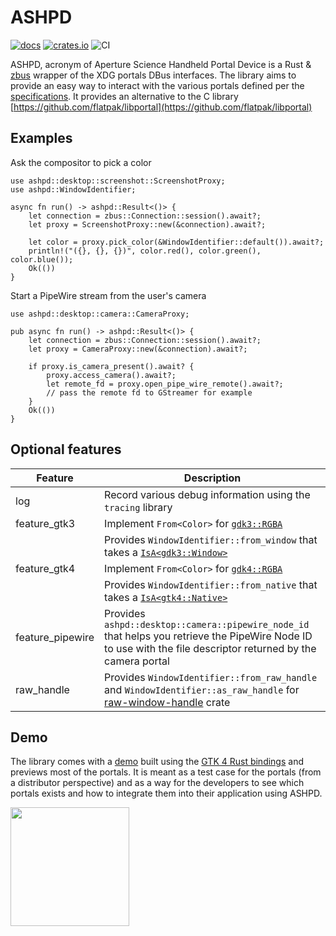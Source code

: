 # ASHPD

[![docs](https://docs.rs/ashpd/badge.svg)](https://docs.rs/ashpd/) [![crates.io](https://img.shields.io/crates/v/ashpd)](https://crates.io/crates/ashpd) ![CI](https://github.com/bilelmoussaoui/ashpd/workflows/CI/badge.svg)

ASHPD, acronym of Aperture Science Handheld Portal Device is a Rust & [zbus](https://gitlab.freedesktop.org/dbus/zbus) wrapper of
the XDG portals DBus interfaces. The library aims to provide an easy way to
interact with the various portals defined per the [specifications](https://flatpak.github.io/xdg-desktop-portal/index.html).
It provides an alternative to the C library [https://github.com/flatpak/libportal](https://github.com/flatpak/libportal)

## Examples

Ask the compositor to pick a color

```rust,no_run
use ashpd::desktop::screenshot::ScreenshotProxy;
use ashpd::WindowIdentifier;

async fn run() -> ashpd::Result<()> {
    let connection = zbus::Connection::session().await?;
    let proxy = ScreenshotProxy::new(&connection).await?;

    let color = proxy.pick_color(&WindowIdentifier::default()).await?;
    println!("({}, {}, {})", color.red(), color.green(), color.blue());
    Ok(())
}
```

Start a PipeWire stream from the user's camera

```rust,no_run
use ashpd::desktop::camera::CameraProxy;

pub async fn run() -> ashpd::Result<()> {
    let connection = zbus::Connection::session().await?;
    let proxy = CameraProxy::new(&connection).await?;

    if proxy.is_camera_present().await? {
        proxy.access_camera().await?;
        let remote_fd = proxy.open_pipe_wire_remote().await?;
        // pass the remote fd to GStreamer for example
    }
    Ok(())
}
```

## Optional features

| Feature | Description |
| ---     | ----------- |
| log | Record various debug information using the `tracing` library |
| feature_gtk3 | Implement `From<Color>` for [`gdk3::RGBA`](https://gtk-rs.org/gtk3-rs/stable/latest/docs/gdk/struct.RGBA.html) |
|  | Provides `WindowIdentifier::from_window` that takes a [`IsA<gdk3::Window>`](https://gtk-rs.org/gtk3-rs/stable/latest/docs/gdk/struct.Window.html) |
| feature_gtk4 | Implement `From<Color>` for [`gdk4::RGBA`](https://gtk-rs.org/gtk4-rs/stable/latest/docs/gdk4/struct.RGBA.html) |
|  | Provides `WindowIdentifier::from_native` that takes a [`IsA<gtk4::Native>`](https://gtk-rs.org/gtk4-rs/stable/latest/docs/gtk4/struct.Native.html) |
| feature_pipewire | Provides `ashpd::desktop::camera::pipewire_node_id` that helps you retrieve the PipeWire Node ID to use with the file descriptor returned by the camera portal |
| raw_handle | Provides `WindowIdentifier::from_raw_handle` and `WindowIdentifier::as_raw_handle` for [raw-window-handle](https://lib.rs/crates/raw-window-handle) crate |


## Demo

The library comes with a [demo](./ashpd-demo) built using the [GTK 4 Rust bindings](https://gtk-rs.org/gtk4-rs) and previews most of the portals. It is meant as a test case for the portals (from a distributor perspective) and as a way for the developers to see which portals exists and how to integrate them into their application using ASHPD.

<a href="https://flathub.org/apps/details/com.belmoussaoui.ashpd.demo">
<img src="https://flathub.org/assets/badges/flathub-badge-i-en.png" width="190px" />
</a>
